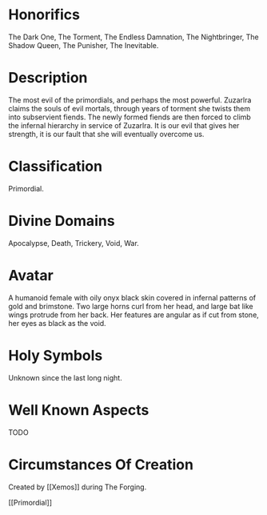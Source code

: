 # Honorifics
The Dark One, The Torment, The Endless Damnation, The Nightbringer, The Shadow Queen, The Punisher, The Inevitable.

# Description
The most evil of the primordials, and perhaps the most powerful. Zuzarlra claims the souls of evil mortals, through years of torment she twists them into subservient fiends. The newly formed fiends are then forced to climb the infernal hierarchy in service of Zuzarlra. It is our evil that gives her strength, it is our fault that she will eventually overcome us.

# Classification
Primordial.

# Divine Domains
Apocalypse, Death, Trickery, Void, War.

# Avatar
A humanoid female with oily onyx black skin covered in infernal patterns of gold and brimstone. Two large horns curl from her head, and large bat like wings protrude from her back. Her features are angular as if cut from stone, her eyes as black as the void.

# Holy Symbols
Unknown since the last long night.

# Well Known Aspects
TODO

# Circumstances Of Creation
Created by [[Xemos]] during The Forging.

[[Primordial]]